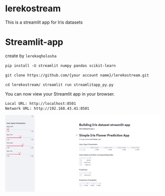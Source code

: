 # lerekostream
This is  a streamlit app for Iris datasets
# Streamlit-app


create by `lerekoqholosha`

`pip install -U streamlit numpy pandas scikit-learn`

`git clone https://github.com/{your account name}/lerekostream.git`

`cd lerekostream/
streamlit run streamlitapp_py.py`

  You can now view your Streamlit app in your browser.

    Local URL: http://localhost:8501
    Network URL: http://192.168.43.41:8501
    
    
    
![](https://github.com/lerekoqholosha/lerekostream/blob/main/image/iris.PNG)

